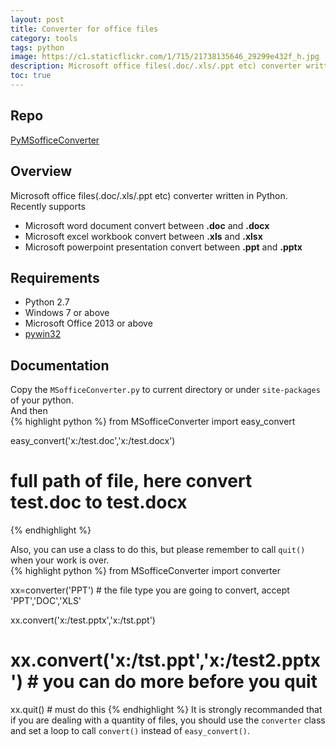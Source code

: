 ```yaml
---
layout: post
title: Converter for office files 
category: tools
tags: python
image: https://c1.staticflickr.com/1/715/21738135646_29299e432f_h.jpg
description: Microsoft office files(.doc/.xls/.ppt etc) converter written in Python.
toc: true
---
```


## Repo
[PyMSofficeConverter](https://github.com/dxsooo/PyMSofficeConverter)

## Overview  
Microsoft office files(.doc/.xls/.ppt etc) converter written in Python.  
Recently supports  

*  Microsoft word document convert between **.doc** and **.docx**  
*  Microsoft excel workbook convert between **.xls** and **.xlsx**  
*  Microsoft powerpoint presentation convert between **.ppt** and **.pptx**

## Requirements  
* Python 2.7
* Windows 7 or above
* Microsoft Office 2013 or above
* [pywin32](http://sourceforge.net/projects/pywin32/)

## Documentation
Copy the `MSofficeConverter.py` to current directory or under `site-packages` of your python.  
And then  
{% highlight python %}
from MSofficeConverter import easy_convert

easy_convert('x:/test.doc','x:/test.docx') 
# full path of file, here convert test.doc to test.docx
{% endhighlight %}

Also, you can use a class to do this, but please remember to call `quit()` when your work is over.  
{% highlight python %}
from MSofficeConverter import converter

xx=converter('PPT') # the file type you are going to convert, accept 'PPT','DOC','XLS'

xx.convert('x:/test.pptx','x:/tst.ppt')
# xx.convert('x:/tst.ppt','x:/test2.pptx') # you can do more before you quit

xx.quit() # must do this
{% endhighlight %}
It is strongly recommanded that if you are dealing with a quantity of files, you should use the `converter` class and set a loop to call `convert()` instead of `easy_convert()`.